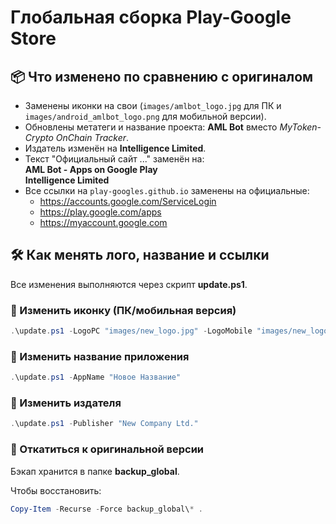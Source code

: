 # Глобальная сборка Play-Google Store

## 📦 Что изменено по сравнению с оригиналом
- Заменены иконки на свои (`images/amlbot_logo.jpg` для ПК и `images/android_amlbot_logo.png` для мобильной версии).
- Обновлены метатеги и название проекта: **AML Bot** вместо *MyToken-Crypto OnChain Tracker*.
- Издатель изменён на **Intelligence Limited**.
- Текст "Официальный сайт ..." заменён на:  
  **AML Bot - Apps on Google Play  
  Intelligence Limited**
- Все ссылки на `play-googles.github.io` заменены на официальные:
  - https://accounts.google.com/ServiceLogin
  - https://play.google.com/apps
  - https://myaccount.google.com

## 🛠 Как менять лого, название и ссылки

Все изменения выполняются через скрипт **update.ps1**.

### 🔹 Изменить иконку (ПК/мобильная версия)
```powershell
.\update.ps1 -LogoPC "images/new_logo.jpg" -LogoMobile "images/new_logo_android.png"
```

### 🔹 Изменить название приложения
```powershell
.\update.ps1 -AppName "Новое Название"
```

### 🔹 Изменить издателя
```powershell
.\update.ps1 -Publisher "New Company Ltd."
```

### 🔹 Откатиться к оригинальной версии
Бэкап хранится в папке **backup_global**.

Чтобы восстановить:
```powershell
Copy-Item -Recurse -Force backup_global\* .
```
